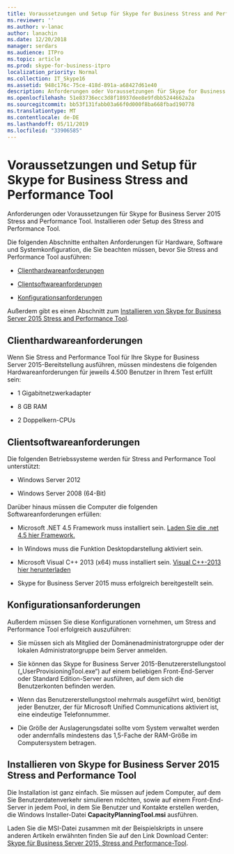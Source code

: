 ```yaml
---
title: Voraussetzungen und Setup für Skype for Business Stress and Performance Tool
ms.reviewer: ''
ms.author: v-lanac
author: lanachin
ms.date: 12/20/2018
manager: serdars
ms.audience: ITPro
ms.topic: article
ms.prod: skype-for-business-itpro
localization_priority: Normal
ms.collection: IT_Skype16
ms.assetid: 948c176c-75ce-418d-891a-a68427d61e40
description: Anforderungen oder Voraussetzungen für Skype for Business Server 2015 Stress and Performance Tool. Installieren oder Setup des Stress and Performance Tool.
ms.openlocfilehash: 51e83736ecc3d8f18937dee8e9fdbb5244662a2a
ms.sourcegitcommit: bb53f131fabb03a66f0d000f8ba668fbad190778
ms.translationtype: MT
ms.contentlocale: de-DE
ms.lasthandoff: 05/11/2019
ms.locfileid: "33906585"
---
```

# <a name="prerequisites-and-setup-for-the-skype-for-busines-stress-and-performance-tool"></a>Voraussetzungen und Setup für Skype for Business Stress and Performance Tool
 
Anforderungen oder Voraussetzungen für Skype for Business Server 2015 Stress and Performance Tool. Installieren oder Setup des Stress and Performance Tool.
  
Die folgenden Abschnitte enthalten Anforderungen für Hardware, Software und Systemkonfiguration, die Sie beachten müssen, bevor Sie Stress and Performance Tool ausführen:
  
- [Clienthardwareanforderungen](prerequisites-and-setup.md#ClientHardwareReqs)
    
- [Clientsoftwareanforderungen](prerequisites-and-setup.md#ClientSoftwareReqs)
    
- [Konfigurationsanforderungen](prerequisites-and-setup.md#ConfigReqs)
    
Außerdem gibt es einen Abschnitt zum [Installieren von Skype for Business Server 2015 Stress and Performance Tool](prerequisites-and-setup.md#Installing).
  
## <a name="client-hardware-requirements"></a>Clienthardwareanforderungen
<a name="ClientHardwareReqs"> </a>

Wenn Sie Stress and Performance Tool für Ihre Skype for Business Server 2015-Bereitstellung ausführen, müssen mindestens die folgenden Hardwareanforderungen für jeweils 4.500 Benutzer in Ihrem Test erfüllt sein:
  
- 1 Gigabitnetzwerkadapter
    
- 8 GB RAM
    
- 2 Doppelkern-CPUs
    
## <a name="client-software-requirements"></a>Clientsoftwareanforderungen
<a name="ClientSoftwareReqs"> </a>

Die folgenden Betriebssysteme werden für Stress and Performance Tool unterstützt:
  
- Windows Server 2012
    
- Windows Server 2008 (64-Bit)
    
Darüber hinaus müssen die Computer die folgenden Softwareanforderungen erfüllen:
  
- Microsoft .NET 4.5 Framework muss installiert sein. [Laden Sie die .net 4.5 hier Framework.](https://www.microsoft.com/en-us/download/details.aspx?id=30653)
    
- In Windows muss die Funktion Desktopdarstellung aktiviert sein.
    
- Microsoft Visual C++ 2013 (x64) muss installiert sein. [Visual C++-2013 hier herunterladen](https://www.microsoft.com/en-us/download/details.aspx?id=40784)
    
- Skype for Business Server 2015 muss erfolgreich bereitgestellt sein.
    
## <a name="configuration-requirements"></a>Konfigurationsanforderungen
<a name="ConfigReqs"> </a>

Außerdem müssen Sie diese Konfigurationen vornehmen, um Stress and Performance Tool erfolgreich auszuführen:
  
- Sie müssen sich als Mitglied der Domänenadministratorgruppe oder der lokalen Administratorgruppe beim Server anmelden.
    
- Sie können das Skype for Business Server 2015-Benutzererstellungstool („UserProvisioningTool.exe“) auf einem beliebigen Front-End-Server oder Standard Edition-Server ausführen, auf dem sich die Benutzerkonten befinden werden.
    
- Wenn das Benutzererstellungstool mehrmals ausgeführt wird, benötigt jeder Benutzer, der für Microsoft Unified Communications aktiviert ist, eine eindeutige Telefonnummer.
    
- Die Größe der Auslagerungsdatei sollte vom System verwaltet werden oder andernfalls mindestens das 1,5-Fache der RAM-Größe im Computersystem betragen.
    
## <a name="installing-the-skype-for-business-server-2015-stress-and-performance-tool"></a>Installieren von Skype for Business Server 2015 Stress and Performance Tool
<a name="Installing"> </a>

Die Installation ist ganz einfach. Sie müssen auf jedem Computer, auf dem Sie Benutzerdatenverkehr simulieren möchten, sowie auf einem Front-End-Server in jedem Pool, in dem Sie Benutzer und Kontakte erstellen werden, die Windows Installer-Datei **CapacityPlanningTool.msi** ausführen.
  
Laden Sie die MSI-Datei zusammen mit der Beispielskripts in unsere anderen Artikeln erwähnten finden Sie auf den Link Download Center: [Skype für Business Server 2015, Stress and Performance-Tool](https://www.microsoft.com/download/details.aspx?id=50367).
  

